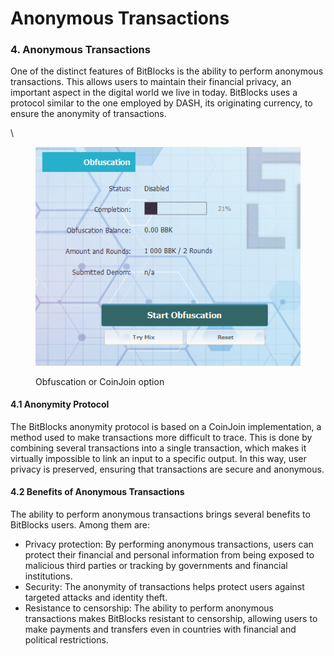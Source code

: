# Anonymous Transactions

### 4. Anonymous Transactions

One of the distinct features of BitBlocks is the ability to perform anonymous transactions. This allows users to maintain their financial privacy, an important aspect in the digital world we live in today. BitBlocks uses a protocol similar to the one employed by DASH, its originating currency, to ensure the anonymity of transactions.

\

<figure><img src="../../.gitbook/assets/image (4).png" alt=""><figcaption><p>Obfuscation or CoinJoin option</p></figcaption></figure>

#### 4.1 Anonymity Protocol

The BitBlocks anonymity protocol is based on a CoinJoin implementation, a method used to make transactions more difficult to trace. This is done by combining several transactions into a single transaction, which makes it virtually impossible to link an input to a specific output. In this way, user privacy is preserved, ensuring that transactions are secure and anonymous.

#### 4.2 Benefits of Anonymous Transactions

The ability to perform anonymous transactions brings several benefits to BitBlocks users. Among them are:

* Privacy protection: By performing anonymous transactions, users can protect their financial and personal information from being exposed to malicious third parties or tracking by governments and financial institutions.
* Security: The anonymity of transactions helps protect users against targeted attacks and identity theft.
* Resistance to censorship: The ability to perform anonymous transactions makes BitBlocks resistant to censorship, allowing users to make payments and transfers even in countries with financial and political restrictions.